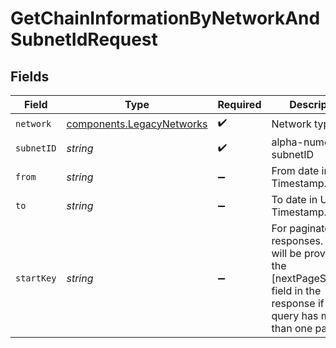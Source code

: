 # GetChainInformationByNetworkAndSubnetIdRequest


## Fields

| Field                                                                                                                                | Type                                                                                                                                 | Required                                                                                                                             | Description                                                                                                                          | Example                                                                                                                              |
| ------------------------------------------------------------------------------------------------------------------------------------ | ------------------------------------------------------------------------------------------------------------------------------------ | ------------------------------------------------------------------------------------------------------------------------------------ | ------------------------------------------------------------------------------------------------------------------------------------ | ------------------------------------------------------------------------------------------------------------------------------------ |
| `network`                                                                                                                            | [components.LegacyNetworks](../../models/components/legacynetworks.md)                                                               | :heavy_check_mark:                                                                                                                   | Network type                                                                                                                         | mainnet                                                                                                                              |
| `subnetID`                                                                                                                           | *string*                                                                                                                             | :heavy_check_mark:                                                                                                                   | alpha-numeric subnetID                                                                                                               |                                                                                                                                      |
| `from`                                                                                                                               | *string*                                                                                                                             | :heavy_minus_sign:                                                                                                                   | From date in UNIX Timestamp.                                                                                                         | 1654819200                                                                                                                           |
| `to`                                                                                                                                 | *string*                                                                                                                             | :heavy_minus_sign:                                                                                                                   | To date in UNIX Timestamp.                                                                                                           | 1655424000                                                                                                                           |
| `startKey`                                                                                                                           | *string*                                                                                                                             | :heavy_minus_sign:                                                                                                                   | For paginated responses. Value will be provided in the [nextPageStartKey] field in the response if the query has more than one page. |                                                                                                                                      |